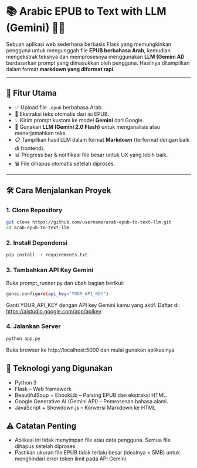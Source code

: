 # 📚 Arabic EPUB to Text with LLM (Gemini) 🔁🧠

Sebuah aplikasi web sederhana berbasis Flask yang memungkinkan pengguna untuk mengunggah file **EPUB berbahasa Arab**, kemudian mengekstrak teksnya dan memprosesnya menggunakan **LLM (Gemini AI)** berdasarkan prompt yang dimasukkan oleh pengguna. Hasilnya ditampilkan dalam format **markdown yang diformat rapi**.

---

## 🚀 Fitur Utama

- ✅ Upload file `.epub` berbahasa Arab.
- 📖 Ekstraksi teks otomatis dari isi EPUB.
- 💡 Kirim prompt kustom ke model **Gemini** dari Google.
- 🧠 Gunakan **LLM (Gemini 2.0 Flash)** untuk menganalisis atau menerjemahkan teks.
- 📋 Tampilkan hasil LLM dalam format **Markdown** (terformat dengan baik di frontend).
- 📊 Progress bar & notifikasi file besar untuk UX yang lebih baik.
- 🗑️ File dihapus otomatis setelah diproses.

---

## 🛠️ Cara Menjalankan Proyek

### 1. Clone Repository
```bash
git clone https://github.com/username/arab-epub-to-text-llm.git
cd arab-epub-to-text-llm
```

### 2. Install Dependensi
```bash
pip install -r requirements.txt
```

### 3. Tambahkan API Key Gemini
Buka prompt_runner.py dan ubah bagian berikut:
```bash
genai.configure(api_key="YOUR_API_KEY")
```
Ganti YOUR_API_KEY dengan API key Gemini kamu yang aktif. Daftar di: https://aistudio.google.com/app/apikey

### 4. Jalankan Server
```bash
python app.py
```
Buka browser ke http://localhost:5000 dan mulai gunakan aplikasinya

## 🧩 Teknologi yang Digunakan

- Python 3
- Flask – Web framework
- BeautifulSoup + EbookLib – Parsing EPUB dan ekstraksi HTML.
- Google Generative AI (Gemini API) – Pemrosesan bahasa alami.
- JavaScript + Showdown.js – Konversi Markdown ke HTML

## ⚠️ Catatan Penting

- Aplikasi ini tidak menyimpan file atau data pengguna. Semua file dihapus setelah diproses.
- Pastikan ukuran file EPUB tidak terlalu besar (idealnya < 5MB) untuk menghindari error token limit pada API Gemini.
